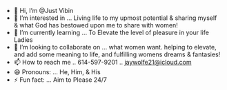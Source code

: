 - 👋 Hi, I’m @Just Vibin
- 👀 I’m interested in ... Living life to my upmost potential & sharing myself & what God has bestowed upon me to share with women!
- 🌱 I’m currently learning ... To Elevate the level of pleasure in your life Ladies
- 💞️ I’m looking to collaborate on ... what women want. helping to elevate, and add some meaning to life, and fulfilling womens dreams & fantasies! 
- 📫 How to reach me .. 614-597-9201 .. jaywolfe21@icloud.com
- 😄 Pronouns: ... He, Him, & His  
- ⚡ Fun fact: ... Aim to Please 24/7

<!---
Jaywolfe21/Jaywolfe21 is a ✨ special ✨ repository because its `README.md` (this file) appears on your GitHub profile.
You can click the Preview link to take a look at your changes.
---> 
